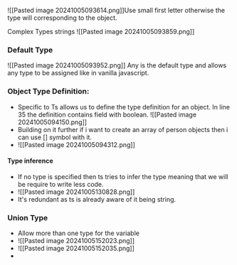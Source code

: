 ![[Pasted image 20241005093614.png]]Use small first letter otherwise the type will corresponding to the object.

Complex Types strings
![[Pasted image 20241005093859.png]]

### Default Type
![[Pasted image 20241005093952.png]]
Any is the default type and allows any type to be assigned like in vanilla javascript.



### Object Type Definition:
- Specific to Ts allows us to define the type definition for an object. In line 35 the definition contains field with boolean.
 ![[Pasted image 20241005094150.png]]
- Building on it further if i want to create an array of person objects then i can use [] symbol with it.
- ![[Pasted image 20241005094312.png]]
#### Type inference
- If no type is specified then ts tries to infer the type meaning that we will be require to write less code.
- ![[Pasted image 20241005130828.png]]
- It's redundant as ts is already aware of it being string.


### Union Type
- Allow more than one type for the variable
- ![[Pasted image 20241005152023.png]]
- ![[Pasted image 20241005152035.png]]
- 